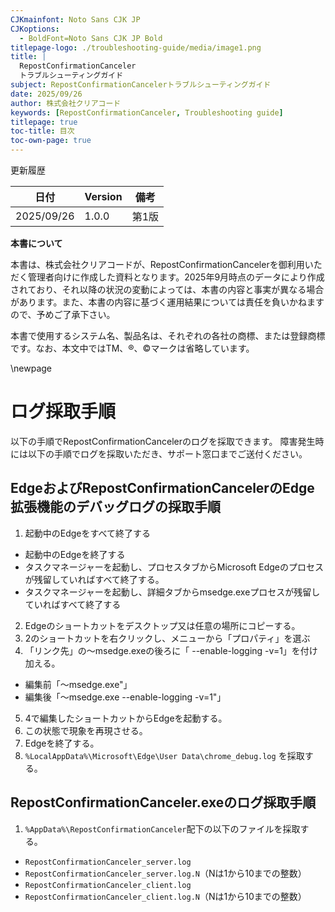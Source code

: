 ```yaml
---
CJKmainfont: Noto Sans CJK JP
CJKoptions:
  - BoldFont=Noto Sans CJK JP Bold
titlepage-logo: ./troubleshooting-guide/media/image1.png
title: |
  RepostConfirmationCanceler
  トラブルシューティングガイド
subject: RepostConfirmationCancelerトラブルシューティングガイド
date: 2025/09/26
author: 株式会社クリアコード
keywords: [RepostConfirmationCanceler, Troubleshooting guide]
titlepage: true
toc-title: 目次
toc-own-page: true
---
```


更新履歴

| 日付       | Version | 備考                              |
|------------|---------|-----------------------------------|
| 2025/09/26 | 1.0.0    | 第1版                             |

**本書について**

本書は、株式会社クリアコードが、RepostConfirmationCancelerを御利用いただく管理者向けに作成した資料となります。2025年9月時点のデータにより作成されており、それ以降の状況の変動によっては、本書の内容と事実が異なる場合があります。また、本書の内容に基づく運用結果については責任を負いかねますので、予めご了承下さい。

本書で使用するシステム名、製品名は、それぞれの各社の商標、または登録商標です。なお、本文中ではTM、®、©マークは省略しています。

\newpage

# ログ採取手順

以下の手順でRepostConfirmationCancelerのログを採取できます。
障害発生時には以下の手順でログを採取いただき、サポート窓口までご送付ください。

## EdgeおよびRepostConfirmationCancelerのEdge拡張機能のデバッグログの採取手順

1. 起動中のEdgeをすべて終了する
  * 起動中のEdgeを終了する
  * タスクマネージャーを起動し、プロセスタブからMicrosoft Edgeのプロセスが残留していればすべて終了する。
  * タスクマネージャーを起動し、詳細タブからmsedge.exeプロセスが残留していればすべて終了する
2. Edgeのショートカットをデスクトップ又は任意の場所にコピーする。
3. 2のショートカットを右クリックし、メニューから「プロパティ」を選ぶ
4. 「リンク先」の～msedge.exeの後ろに「 --enable-logging -v=1」を付け加える。
  * 編集前「～msedge.exe"」
  * 編集後「～msedge.exe --enable-logging -v=1"」
5. 4で編集したショートカットからEdgeを起動する。
6. この状態で現象を再現させる。
7. Edgeを終了する。
8. `%LocalAppData%\Microsoft\Edge\User Data\chrome_debug.log` を採取する。

## RepostConfirmationCanceler.exeのログ採取手順

1. `%AppData%\RepostConfirmationCanceler`配下の以下のファイルを採取する。
  * `RepostConfirmationCanceler_server.log`
  * `RepostConfirmationCanceler_server.log.N`（Nは1から10までの整数）
  * `RepostConfirmationCanceler_client.log`
  * `RepostConfirmationCanceler_client.log.N`（Nは1から10までの整数）
